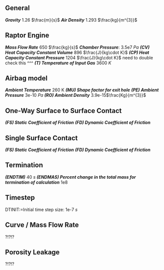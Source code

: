 ## General
***Gravity*** 1.26 $\frac{m}{s}$
***Air Density*** 1.293 $\frac{kg}{m^{3}}$

## Raptor Engine
***Mass Flow Rate*** 650 $\frac{kg}{s}$
***Chamber Pressure***: 3.5e7 $Pa$
***(CV) Heat Capacity Constant Volume*** 896 $\frac{J}{kg\cdot K}$
***(CP) Heat Capacity Constant Pressure*** 1204 $\frac{J}{kg\cdot K}$
	need to double check this ^^^
***(T) Temperature of Input Gas*** 3600 $K$

## Airbag model
***Ambient Temperature*** 260 K
***(MU) Shape factor for exit hole***
***(PE) Ambient Pressure*** 3e-10 $Pa$
***(RO) Ambient Density*** 3.9e-15$\frac{Kg}{m^{3}}$
## One-Way Surface to Surface Contact
***(FS) Static Coefficient of Friction***
***(FD) Dynamic Coefficient of Friction***
## Single Surface Contact
***(FS) Static Coefficient of Friction***
***(FD) Dynamic Coefficient of Friction***
## Termination
***(ENDTIM)*** 40 $s$
***(ENDMAS) Percent change in the total mass for termination of calculation*** 1e8
## Timestep
DTINIT:=Initial time step size: 1e-7 $s$
## Curve / Mass Flow Rate
?!?!?
## Porosity Leakage
?!?!?


